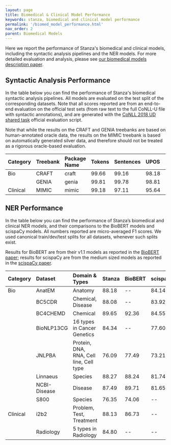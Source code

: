 ```yaml
---
layout: page
title: Biomedical & Clinical Model Performance
keywords: stanza, biomedical and clinical model performance
permalink: '/biomed_model_performance.html'
nav_order: 2
parent: Biomedical Models
---
```



Here we report the performance of Stanza's biomedical and clinical models, including the syntactic analysis pipelines and the NER models. For more detailed evaluation and analysis, please see [our biomedical models description paper](https://arxiv.org/abs/2007.14640).

## Syntactic Analysis Performance

In the table below you can find the performance of Stanza's biomedical syntactic analysis pipelines. All models are evaluated on the test split of the corresponding datasets. Note that all scores reported are from an end-to-end evaluation on the official test sets (from raw text to the full CoNLL-U file with syntactic annotations), and are generated with the [CoNLL 2018 UD shared task](https://universaldependencies.org/conll18/evaluation.html) official evaluation script.

Note that while the results on the CRAFT and GENIA treebanks are based on human-annotated oracle data, the results on the MIMIC treebank is based on automatically generated silver data, and therefore should not be treated as a rigorous oracle-based evaluation.

| Category | Treebank | Package Name | Tokens | Sentences | UPOS | XPOS | Lemmas | UAS | LAS |
| :---- | :---- | :---- | :---- | :---- | :---- | :---- | :---- | :---- | :---- |
| Bio | CRAFT | craft | 99.66 | 99.16 | 98.18 | 97.95 | 98.92 | 91.09 | 89.67  |
| | GENIA | genia | 99.81 | 99.78 | 98.81 | 98.76 | 99.58 | 91.01 | 89.48 |
| Clinical | MIMIC | mimic | 99.18 | 97.11 | 95.64 | 95.25 | 97.37 | 85.44 | 82.81 |

## NER Performance

In the table below you can find the performance of Stanza’s biomedical and clinical NER models, and their comparisons to the BioBERT models and scispaCy models. All numbers reported are micro-averaged F1 scores. We used canonical train/dev/test splits for all datasets, whenever such splits exist.

Results for BioBERT are from their v1.1 models as reported in the [BioBERT paper](https://arxiv.org/abs/1901.08746); results for scispaCy are from the medium sized models as reported in the [scispaCy paper](https://arxiv.org/abs/1902.07669).

| Category | Dataset | Domain & Types | Stanza | BioBERT | scispaCy |
| :------- | :----- | :-------- | :---- | :---- | :---- |
| Bio | AnatEM | Anatomy | 88.18 | -- | 84.14  |
| | BC5CDR | Chemical, Disease | 88.08 | -- | 83.92  |
| | BC4CHEMD | Chemical | 89.65 | 92.36 | 84.55  |
| | BioNLP13CG | 16 types in Cancer Genetics | 84.34 | -- | 77.60  |
| | JNLPBA | Protein, DNA, RNA, Cell line, Cell type | 76.09 | 77.49 | 73.21  |
| | Linnaeus | Species | 88.27 | 88.24 | 81.74  |
| | NCBI-Disease | Disease | 87.49 | 89.71 | 81.65  |
| | S800 | Species | 76.35 | 74.06 | --  |
| Clinical | i2b2 | Problem, Test, Treatment | 88.13 | 86.73 | -- |
| | Radiology | 5 types in Radiology | 84.80 | -- | --  |

